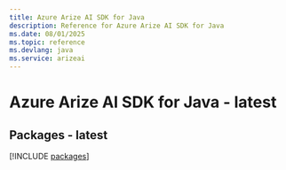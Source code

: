 ```yaml
---
title: Azure Arize AI SDK for Java
description: Reference for Azure Arize AI SDK for Java
ms.date: 08/01/2025
ms.topic: reference
ms.devlang: java
ms.service: arizeai
---
```

# Azure Arize AI SDK for Java - latest
## Packages - latest
[!INCLUDE [packages](arize-ai-index.md)]